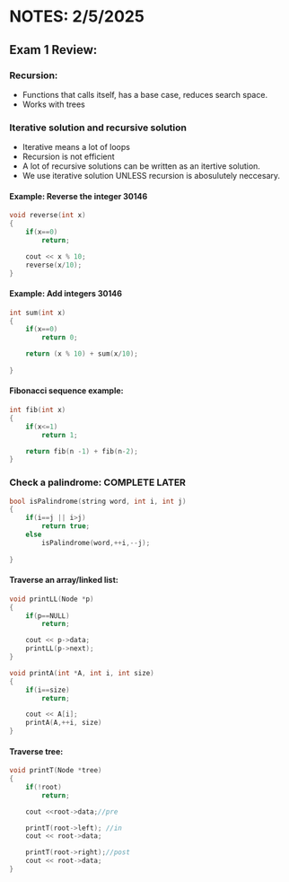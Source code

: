 # NOTES: 2/5/2025

## Exam 1 Review:

### Recursion:

- Functions that calls itself, has a base case, reduces search space. 
- Works with trees
### Iterative solution and recursive solution

- Iterative means a lot of loops 
- Recursion is not efficient
- A lot of recursive solutions can be written as an itertive solution.
- We use iterative solution UNLESS recursion is abosulutely neccesary.

#### Example: Reverse the integer 30146

```cpp
void reverse(int x)
{
    if(x==0)
        return;

    cout << x % 10; 
    reverse(x/10);
}
```

#### Example: Add integers 30146

```cpp
int sum(int x)
{
    if(x==0)
        return 0;

    return (x % 10) + sum(x/10);
    
}
```

#### Fibonacci sequence example:

```cpp
int fib(int x)
{
    if(x<=1)
        return 1;

    return fib(n -1) + fib(n-2);
}
```

### Check a palindrome: COMPLETE LATER

```cpp
bool isPalindrome(string word, int i, int j)
{
    if(i==j || i>j)
        return true;
    else 
        isPalindrome(word,++i,--j);
    
}
```

#### Traverse an array/linked list:

```cpp
void printLL(Node *p)
{
    if(p==NULL)
        return;

    cout << p->data;
    printLL(p->next);
}

void printA(int *A, int i, int size)
{
    if(i==size)
        return;

    cout << A[i];
    printA(A,++i, size)
}
```

#### Traverse tree:

```cpp
void printT(Node *tree)
{
    if(!root)
        return;

    cout <<root->data;//pre

    printT(root->left); //in
    cout << root->data;

    printT(root->right);//post
    cout << root->data;
}
```